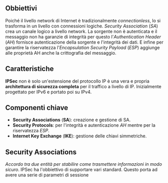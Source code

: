 ## Obbiettivi
Poiché il livello network di Internet è tradizionalmente *connectionless*, lo si trasforma in un livello con connessioni logiche.
*Security Association* (*SA*) crea un canale logico a livello network.
La sorgente non è autenticata e il messaggio non ha garanzie di integrità per questo l'*Authentication Header* (*AH*) fornisce autenticazione della sorgente e l'integrità dei dati.
E infine per garantire la riservatezza l'*Encapsulation Security Payload* (*ESP*) aggiunge alle proprietà AH anche la crittografia del messaggio.

## Caratteristiche
**IPSec** non è solo un'estensione del protocollo IP è una vera e propria **architettura di sicurezza completa** per il traffico a livello di IP.
Inizialmente progettato per IPv6 e portato poi su IPv4.

## Componenti chiave
- **Security Associations** (**SA**): creazione e gestione di SA.
- **Security Protocols**: per l'integrità e autenticazione *AH* mentre per la riservatezza *ESP*.
- **Internet Key Exchange** (**IKE**): gestione delle chiavi simmetriche.

## Security Associations
*Accordo tra due entità per stabilire come trasmettere informazioni in modo sicuro*.
IPSec ha l'obbiettivo di supportare vari standard.
Questo porta ad avere una serie di parametri di sessione